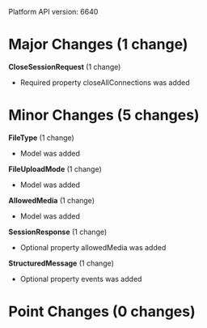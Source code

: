 Platform API version: 6640


# Major Changes (1 change)

**CloseSessionRequest** (1 change)

* Required property closeAllConnections was added


# Minor Changes (5 changes)

**FileType** (1 change)

* Model was added

**FileUploadMode** (1 change)

* Model was added

**AllowedMedia** (1 change)

* Model was added

**SessionResponse** (1 change)

* Optional property allowedMedia was added

**StructuredMessage** (1 change)

* Optional property events was added


# Point Changes (0 changes)
